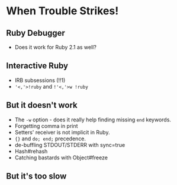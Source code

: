 # When Trouble Strikes!

## Ruby Debugger
 - Does it work for Ruby 2.1 as well?

## Interactive Ruby
 - IRB subsessions (!!1)
 - `'<,'>!ruby` and `!'<,'>w !ruby`

## But it doesn't work
  - The `-w` option - does it really help finding missing `end` keywords.
  - Forgetting comma in print
  - Setters' receiver is not implicit in Ruby.
  - `{}` and `do; end;` precedence.
  - de-buffling STDOUT/STDERR with sync=true
  - Hash#rehash
  - Catching bastards with Object#freeze

## But it's too slow
